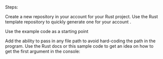 Steps:

Create a new repository in your account for your Rust project. Use the 
Rust template repository
 to quickly generate one for 
your account
.

Use the 
example code
 as a starting point

Add the ability to pass in any file path to avoid hard-coding the path in the program. 
Use the Rust docs
 or this sample code to get an idea on how to get the first argument in the console: